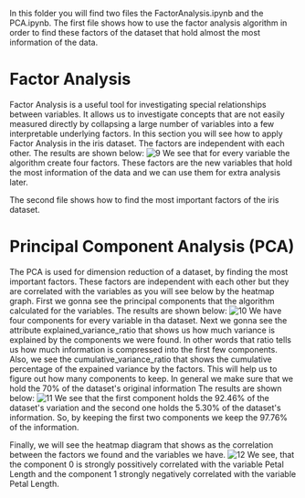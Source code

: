 In this folder you will find two files the FactorAnalysis.ipynb and the PCA.ipynb.
The first file shows how to use the factor analysis algorithm in order to find these factors of the dataset that hold almost 
the most information of the data.
# Factor Analysis
Factor Analysis is a useful tool for investigating special relationships between variables. It allows us to investigate concepts 
that are not easily measured directly by collapsing a large number of variables into a few interpretable underlying factors.
In this section you will see how to apply Factor Analysis in the iris dataset. The factors are independent with each other.
The results are shown below:
![9](https://user-images.githubusercontent.com/42813996/45451735-a4e3ee80-b6e4-11e8-8cfa-311793f569b6.PNG)
We see that for every variable the algorithm create four factors. These factors are the new variables that hold the most 
information of the data and we can use them for extra analysis later.

The second file shows how to find the most important factors of the iris dataset.
# Principal Component Analysis (PCA)
The PCA is used for dimension reduction of a dataset, by finding the most important factors. These factors are independent with each 
other but they are correlated with the variables as you will see below by the heatmap graph. First we gonna see the principal components 
that the algorithm calculated for the variables.
The results are shown below:
![10](https://user-images.githubusercontent.com/42813996/45451927-32274300-b6e5-11e8-829c-746c05b0b065.PNG)
We have four components for every variable in tha dataset.
Next we gonna see the attribute explained_variance_ratio that shows us how much variance is explained by the components we were found. In 
other words that ratio tells us how much information is compressed into the first few components. Also, we see the 
cumulative_variance_ratio that shows the cumulative percentage of the expained variance by the factors. This will help us to figure 
out how many components to keep. In general we make sure that we hold the 70% of the dataset's original information
The results are shown below:
![11](https://user-images.githubusercontent.com/42813996/45453128-9697d180-b6e8-11e8-985a-5b1842faf40d.PNG)
We see that the first component holds the 92.46% of the dataset's variation and the second one holds the 5.30% of the dataset's 
information. So, by keeping the first two components we keep the 97.76% of the information.

Finally, we will see the heatmap diagram that shows as the correlation between the factors we found and the variables we have.
![12](https://user-images.githubusercontent.com/42813996/45455870-41ac8900-b6f1-11e8-8994-fbcc8e533abc.PNG)
We see, that the component 0 is strongly possitively correlated with the variable Petal Length and the component 1 strongly negatively 
correlated with the variable Petal Length.
